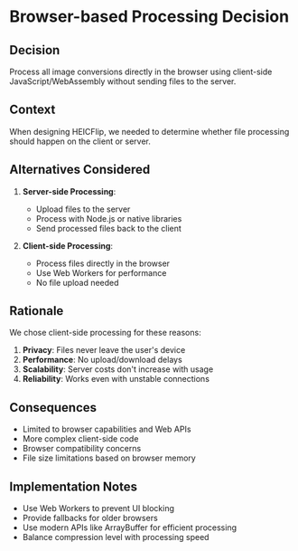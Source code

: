 # Browser-based Processing Decision

## Decision

Process all image conversions directly in the browser using client-side JavaScript/WebAssembly without sending files to the server.

## Context

When designing HEICFlip, we needed to determine whether file processing should happen on the client or server.

## Alternatives Considered

1. **Server-side Processing**:
   - Upload files to the server
   - Process with Node.js or native libraries
   - Send processed files back to the client

2. **Client-side Processing**:
   - Process files directly in the browser
   - Use Web Workers for performance
   - No file upload needed

## Rationale

We chose client-side processing for these reasons:

1. **Privacy**: Files never leave the user's device
2. **Performance**: No upload/download delays
3. **Scalability**: Server costs don't increase with usage
4. **Reliability**: Works even with unstable connections

## Consequences

- Limited to browser capabilities and Web APIs
- More complex client-side code
- Browser compatibility concerns
- File size limitations based on browser memory

## Implementation Notes

- Use Web Workers to prevent UI blocking
- Provide fallbacks for older browsers
- Use modern APIs like ArrayBuffer for efficient processing
- Balance compression level with processing speed
